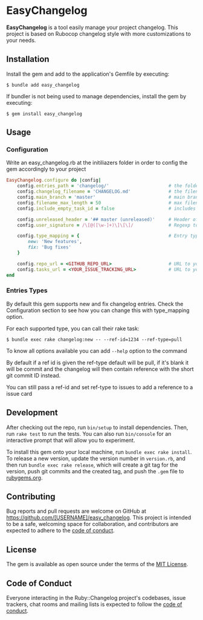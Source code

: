 # EasyChangelog

<strong>EasyChangelog</strong> is a tool easily manage your project changelog. This project is based on Rubocop changelog style with more customizations to your needs.

## Installation

Install the gem and add to the application's Gemfile by executing:

    $ bundle add easy_changelog

If bundler is not being used to manage dependencies, install the gem by executing:

    $ gem install easy_changelog

## Usage

### Configuration

Write an easy_changelog.rb at the initiliazers folder in order to config the gem accordingly to your project

```ruby
EasyChangelog.configure do |config|
    config.entries_path = 'changelog/'                      # the folder where the changelog entries will be stored
    config.changelog_filename = 'CHANGELOG.md'              # the filename of your changelog
    config.main_branch = 'master'                           # main branch for repository
    config.filename_max_length = 50                         # max filename length
    config.include_empty_task_id = false                    # includes a [] when task id and the project still need to track tasks without tickets

    config.unreleased_header = '## master (unreleased)'     # Header of changelog where the unreleased entries are located
    config.user_signature = /\[@([\w-]+)\]\[\]/             # Regexp to list unique contributors of the project

    config.type_mapping = {                                 # Entry types and their Section Names to be displayed at Changelog
        new: 'New features',
        fix: 'Bug fixes'
    }

    config.repo_url = <GITHUB_REPO_URL>                     # URL to your repository (Can also be defined with REPOSITORY_URL var var)
    config.tasks_url = <YOUR_ISSUE_TRACKING_URL>            # URL to your organization issue tracker (ex: JIRA, Asana, Wrike. Can also be defined with REPOSITORY_URL env var)
end
```

### Entries Types

By default this gem supports new and fix changelog entries. Check the Configuration section to see how you can change this with type_mapping option.

For each supported type, you can call their rake task:

```
$ bundle exec rake changelog:new -- --ref-id=1234 --ref-type=pull
```

To know all options available you can add `--help` option to the command

By default if a ref id is given the ref-type default will be pull, if it's blank it will be commit and the changelog will then contain reference with the short git commit ID instead.

You can still pass a ref-id and set ref-type to issues to add a reference to a issue card

## Development

After checking out the repo, run `bin/setup` to install dependencies. Then, run `rake test` to run the tests. You can also run `bin/console` for an interactive prompt that will allow you to experiment.

To install this gem onto your local machine, run `bundle exec rake install`. To release a new version, update the version number in `version.rb`, and then run `bundle exec rake release`, which will create a git tag for the version, push git commits and the created tag, and push the `.gem` file to [rubygems.org](https://rubygems.org).

## Contributing

Bug reports and pull requests are welcome on GitHub at https://github.com/[USERNAME]/easy_changelog. This project is intended to be a safe, welcoming space for collaboration, and contributors are expected to adhere to the [code of conduct](https://github.com/[USERNAME]/easy_changelog/blob/main/CODE_OF_CONDUCT.md).

## License

The gem is available as open source under the terms of the [MIT License](https://opensource.org/licenses/MIT).

## Code of Conduct

Everyone interacting in the Ruby::Changelog project's codebases, issue trackers, chat rooms and mailing lists is expected to follow the [code of conduct](https://github.com/[USERNAME]/easy_changelog/blob/main/CODE_OF_CONDUCT.md).
